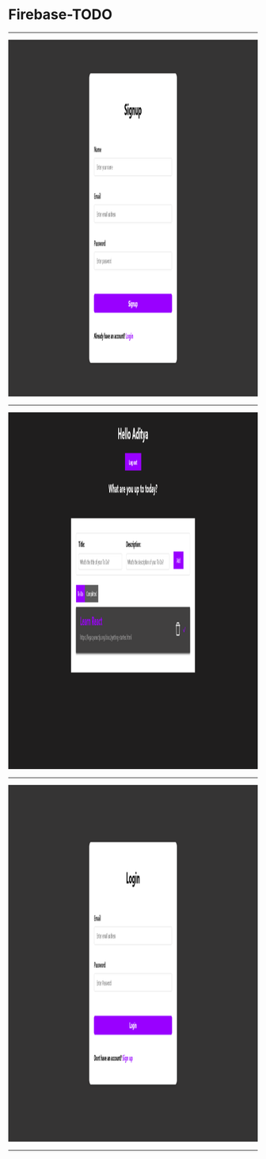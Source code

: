 <h1> Firebase-TODO</h1>
<hr>
<img src="Images/Signup.png" width="1280" height= "720">
<hr>
<img src="Images/Home.png" width="1280" height= "720">
<hr>
<img src="Images/Login.png" width="1280" height= "720">
<hr>
